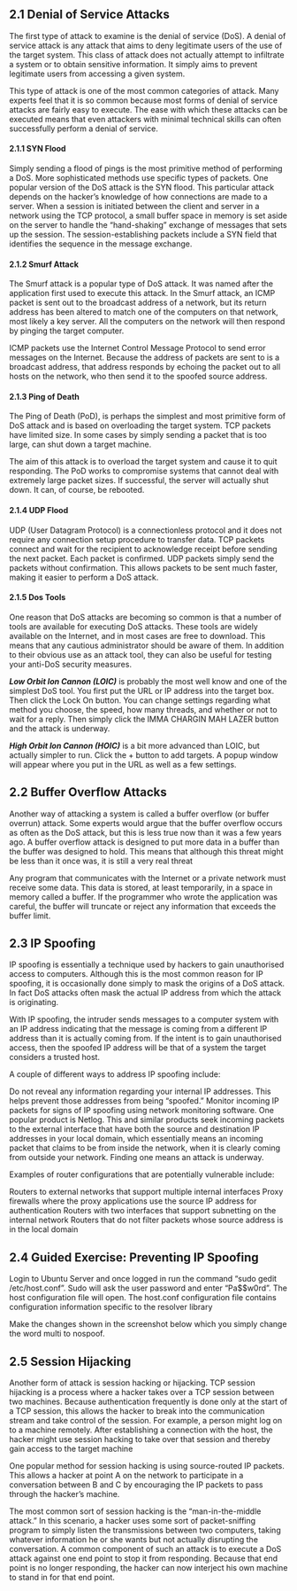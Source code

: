 ## 2.1 Denial of Service Attacks

The first type of attack to examine is the denial of service (DoS). A denial of service attack is any attack that aims to deny legitimate users of the use of the target system. This class of attack does not actually attempt to infiltrate a system or to obtain sensitive information. It simply aims to prevent legitimate users from accessing a given system.

This type of attack is one of the most common categories of attack. Many experts feel that it is so common because most forms of denial of service attacks are fairly easy to execute. The ease with which these attacks can be executed means that even attackers with minimal technical skills can often successfully perform a denial of service.

#### 2.1.1 SYN Flood

Simply sending a flood of pings is the most primitive method of performing a DoS. More sophisticated methods use specific types of packets. One popular version of the DoS attack is the SYN flood. This particular attack depends on the hacker’s knowledge of how connections are made to a server. When a session is initiated between the client and server in a network using the TCP protocol, a small buffer space in memory is set aside on the server to handle the “hand-shaking” exchange of messages that sets up the session. The session-establishing packets include a SYN field that identifies the sequence in the message exchange.

#### 2.1.2 Smurf Attack

The Smurf attack is a popular type of DoS attack. It was named after the application first used to execute this attack. In the Smurf attack, an ICMP packet is sent out to the broadcast address of a network, but its return address has been altered to match one of the computers on that network, most likely a key server. All the computers on the network will then respond by pinging the target computer. 

ICMP packets use the Internet Control Message Protocol to send error messages on the Internet. Because the address of packets are sent to is a broadcast address, that address responds by echoing the packet out to all hosts on the network, who then send it to the spoofed source address.


#### 2.1.3 Ping of Death

The Ping of Death (PoD), is perhaps the simplest and most primitive form of DoS attack and is based on overloading the target system. TCP packets have limited size. In some cases by simply sending a packet that is too large, can shut down a target machine.

The aim of this attack is to overload the target system and cause it to quit responding. The PoD works to compromise systems that cannot deal with extremely large packet sizes. If successful, the server will actually shut down. It can, of course, be rebooted.

#### 2.1.4 UDP Flood

UDP (User Datagram Protocol) is a connectionless protocol and it does not require any connection setup procedure to transfer data. TCP packets connect and wait for the recipient to acknowledge receipt before sending the next packet. Each packet is confirmed. UDP packets simply send the packets without confirmation. This allows packets to be sent much faster, making it easier to perform a DoS attack.

#### 2.1.5 Dos Tools

One reason that DoS attacks are becoming so common is that a number of tools are available for executing DoS attacks. These tools are widely available on the Internet, and in most cases are free to download. This means that any cautious administrator should be aware of them. In addition to their obvious use as an attack tool, they can also be useful for testing your anti-DoS security measures.

***Low Orbit Ion Cannon (LOIC)*** is probably the most well know and one of the simplest DoS tool. You first put the URL or IP address into the target box. Then click the Lock On button. You can change settings regarding what method you choose, the speed, how many threads, and whether or not to wait for a reply. Then simply click the IMMA CHARGIN MAH LAZER button and the attack is underway.

***High Orbit Ion Cannon (HOIC)*** is a bit more advanced than LOIC, but actually simpler to run. Click the + button to add targets. A popup window will appear where you put in the URL as well as a few settings.

## 2.2 Buffer Overflow Attacks


Another way of attacking a system is called a buffer overflow (or buffer overrun) attack. Some experts would argue that the buffer overflow occurs as often as the DoS attack, but this is less true now than it was a few years ago. A buffer overflow attack is designed to put more data in a buffer than the buffer was designed to hold. This means that although this threat might be less than it once was, it is still a very real threat

Any program that communicates with the Internet or a private network must receive some data. This data is stored, at least temporarily, in a space in memory called a buffer. If the programmer who wrote the application was careful, the buffer will truncate or reject any information that exceeds the buffer limit. 

## 2.3 IP Spoofing

IP spoofing is essentially a technique used by hackers to gain unauthorised access to computers. Although this is the most common reason for IP spoofing, it is occasionally done simply to mask the origins of a DoS attack. In fact DoS attacks often mask the actual IP address from which the attack is originating.

With IP spoofing, the intruder sends messages to a computer system with an IP address indicating that the message is coming from a different IP address than it is actually coming from. If the intent is to gain unauthorised access, then the spoofed IP address will be that of a system the target considers a trusted host. 


A couple of different ways to address IP spoofing include:

Do not reveal any information regarding your internal IP addresses. This helps prevent those addresses from being “spoofed.”
Monitor incoming IP packets for signs of IP spoofing using network monitoring software. One popular product is Netlog. This and similar products seek incoming packets to the external interface that have both the source and destination IP addresses in your local domain, which essentially means an incoming packet that claims to be from inside the network, when it is clearly coming from outside your network. Finding one means an attack is underway.

Examples of router configurations that are potentially vulnerable include:

Routers to external networks that support multiple internal interfaces
Proxy firewalls where the proxy applications use the source IP address for authentication
Routers with two interfaces that support subnetting on the internal network
Routers that do not filter packets whose source address is in the local domain

## 2.4 Guided Exercise: Preventing IP Spoofing

Login to Ubuntu Server and once logged in run the command “sudo gedit /etc/host.conf”. Sudo will ask the user password and enter “Pa$$w0rd”. The host configuration file will open. The host.conf configuration file contains configuration information specific to the resolver library

Make the changes shown in the screenshot below which you simply change the word multi to nospoof. 

## 2.5 Session Hijacking

Another form of attack is session hacking or hijacking. TCP session hijacking is a process where a hacker takes over a TCP session between two machines. Because authentication frequently is done only at the start of a TCP session, this allows the hacker to break into the communication stream and take control of the session. For example, a person might log on to a machine remotely. After establishing a connection with the host, the hacker might use session hacking to take over that session and thereby gain access to the target machine

One popular method for session hacking is using source-routed IP packets. This allows a hacker at point A on the network to participate in a conversation between B and C by encouraging the IP packets to pass through the hacker’s machine.

The most common sort of session hacking is the “man-in-the-middle attack.” In this scenario, a hacker uses some sort of packet-sniffing program to simply listen the transmissions between two computers, taking whatever information he or she wants but not actually disrupting the conversation. A common component of such an attack is to execute a DoS attack against one end point to stop it from responding. Because that end point is no longer responding, the hacker can now interject his own machine to stand in for that end point.